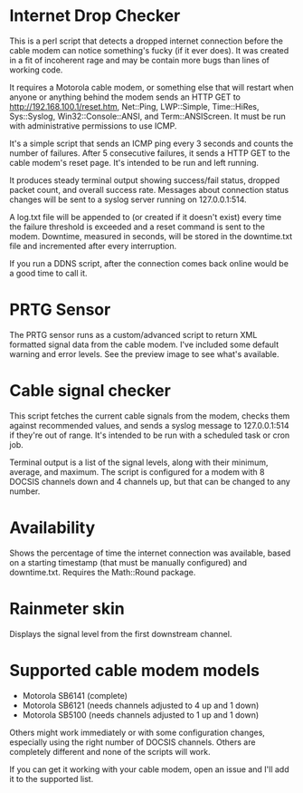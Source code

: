 Internet Drop Checker
=====================

This is a perl script that detects a dropped internet connection before the cable modem can notice something's fucky (if it ever does).  It was created in a fit of incoherent rage and may be contain more bugs than lines of working code.

It requires a Motorola cable modem, or something else that will restart when anyone or anything behind the modem sends an HTTP GET to http://192.168.100.1/reset.htm, Net::Ping, LWP::Simple, Time::HiRes, Sys::Syslog, Win32::Console::ANSI, and Term::ANSIScreen.  It must be run with administrative permissions to use ICMP.

It's a simple script that sends an ICMP ping every 3 seconds and counts the number of failures.  After 5 consecutive failures, it sends a HTTP GET to the cable modem's reset page.  It's intended to be run and left running.

It produces steady terminal output showing success/fail status, dropped packet count, and overall success rate.  Messages about connection status changes will be sent to a syslog server running on 127.0.0.1:514.

A log.txt file will be appended to (or created if it doesn't exist) every time the failure threshold is exceeded and a reset command is sent to the modem.  Downtime, measured in seconds, will be stored in the downtime.txt file and incremented after every interruption.

If you run a DDNS script, after the connection comes back online would be a good time to call it.

PRTG Sensor
=====================
The PRTG sensor runs as a custom/advanced script to return XML formatted signal data from the cable modem.  I've included some default warning and error levels.  See the preview image to see what's available.


Cable signal checker
=====================

This script fetches the current cable signals from the modem, checks them against recommended values, and sends a syslog message to 127.0.0.1:514 if they're out of range.  It's intended to be run with a scheduled task or cron job.

Terminal output is a list of the signal levels, along with their minimum, average, and maximum.  The script is configured for a modem with 8 DOCSIS channels down and 4 channels up, but that can be changed to any number.


Availability
=====================
Shows the percentage of time the internet connection was available, based on a starting timestamp (that must be manually configured) and downtime.txt.  Requires the Math::Round package.


Rainmeter skin
=====================
Displays the signal level from the first downstream channel.


Supported cable modem models
=====================
* Motorola SB6141 (complete)
* Motorola SB6121 (needs channels adjusted to 4 up and 1 down)
* Motorola SB5100 (needs channels adjusted to 1 up and 1 down)

Others might work immediately or with some configuration changes, especially using the right number of DOCSIS channels.  Others are completely different and none of the scripts will work.

If you can get it working with your cable modem, open an issue and I'll add it to the supported list.
